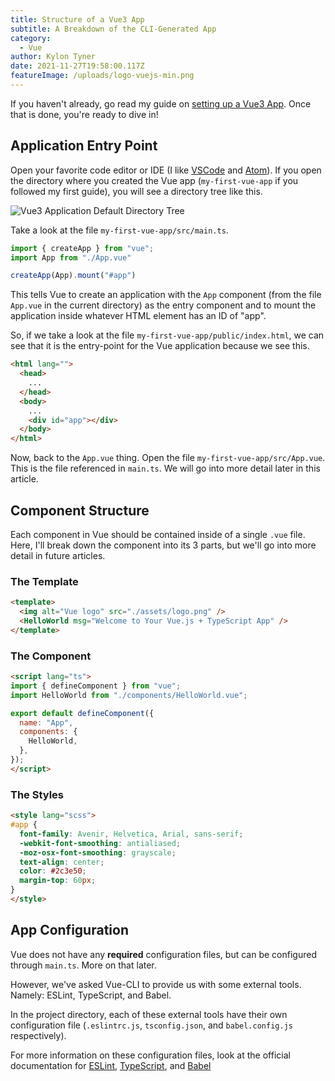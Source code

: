 ```yaml
---
title: Structure of a Vue3 App
subtitle: A Breakdown of the CLI-Generated App
category:
  - Vue
author: Kylon Tyner
date: 2021-11-27T19:58:00.117Z
featureImage: /uploads/logo-vuejs-min.png
---
```

If you haven't already, go read my guide on [setting up a Vue3 App](https://www.kylontyner.com/create-a-vue-app-in-4-easy-steps). Once that is done, you're ready to dive in!

## Application Entry Point

Open your favorite code editor or IDE (I like [VSCode](https://code.visualstudio.com/) and [Atom](https://atom.io/)). If you open the directory where you created the Vue app (`my-first-vue-app` if you followed my first guide), you will see a directory tree like this.

![](/uploads/directory-tree.png "Vue3 Application Default Directory Tree")

Take a look at the file `my-first-vue-app/src/main.ts`.

```typescript
import { createApp } from "vue";
import App from "./App.vue"

createApp(App).mount("#app")
```

This tells Vue to create an application with the `App` component (from the file `App.vue` in the current directory) as the entry component and to mount the application inside whatever HTML element has an ID of "app".

So, if we take a look at the file `my-first-vue-app/public/index.html`, we can see that it is the entry-point for the Vue application because we see this.

```html
<html lang="">
  <head>
    ...
  </head>
  <body>
    ...
    <div id="app"></div>
  </body>
</html>
```

Now, back to the `App.vue` thing. Open the file `my-first-vue-app/src/App.vue`. This is the file referenced in `main.ts`. We will go into more detail later in this article.

## Component Structure

Each component in Vue should be contained inside of a single `.vue` file. Here, I'll break down the component into its 3 parts, but we'll go into more detail in future articles.

### The Template

```html
<template>
  <img alt="Vue logo" src="./assets/logo.png" />
  <HelloWorld msg="Welcome to Your Vue.js + TypeScript App" />
</template>
```

### The Component

```html
<script lang="ts">
import { defineComponent } from "vue";
import HelloWorld from "./components/HelloWorld.vue";

export default defineComponent({
  name: "App",
  components: {
    HelloWorld,
  },
});
</script>
```

### The Styles

```html
<style lang="scss">
#app {
  font-family: Avenir, Helvetica, Arial, sans-serif;
  -webkit-font-smoothing: antialiased;
  -moz-osx-font-smoothing: grayscale;
  text-align: center;
  color: #2c3e50;
  margin-top: 60px;
}
</style>
```

## App Configuration

Vue does not have any **required** configuration files, but can be configured through `main.ts`. More on that later.

However, we've asked Vue-CLI to provide us with some external tools. Namely: ESLint, TypeScript, and Babel.

In the project directory, each of these external tools have their own configuration file (`.eslintrc.js`, `tsconfig.json`, and `babel.config.js` respectively).

For more information on  these configuration files, look at the official documentation for [ESLint](https://eslint.org/docs/user-guide/configuring/), [TypeScript](https://www.typescriptlang.org/docs/handbook/tsconfig-json.html), and [Babel](https://babeljs.io/docs/en/configuration)